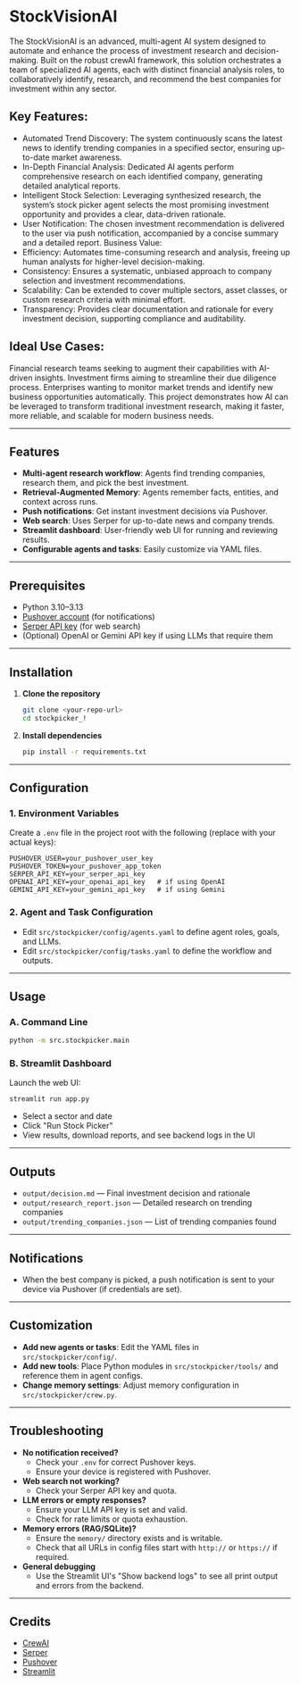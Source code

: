 # StockVisionAI

The StockVisionAI is an advanced, multi-agent AI system designed to automate and enhance the process of investment research and decision-making. Built on the robust crewAI framework, this solution orchestrates a team of specialized AI agents, each with distinct financial analysis roles, to collaboratively identify, research, and recommend the best companies for investment within any sector.
## Key Features:
- Automated Trend Discovery: The system continuously scans the latest news to identify trending companies in a specified sector, ensuring up-to-date market awareness.
- In-Depth Financial Analysis: Dedicated AI agents perform comprehensive research on each identified company, generating detailed analytical reports.
- Intelligent Stock Selection: Leveraging synthesized research, the system’s stock picker agent selects the most promising investment opportunity and provides a clear, data-driven rationale.
- User Notification: The chosen investment recommendation is delivered to the user via push notification, accompanied by a concise summary and a detailed report.
Business Value:
- Efficiency: Automates time-consuming research and analysis, freeing up human analysts for higher-level decision-making.
- Consistency: Ensures a systematic, unbiased approach to company selection and investment recommendations.
- Scalability: Can be extended to cover multiple sectors, asset classes, or custom research criteria with minimal effort.
- Transparency: Provides clear documentation and rationale for every investment decision, supporting compliance and auditability.

## Ideal Use Cases:
Financial research teams seeking to augment their capabilities with AI-driven insights.
Investment firms aiming to streamline their due diligence process.
Enterprises wanting to monitor market trends and identify new business opportunities automatically.
This project demonstrates how AI can be leveraged to transform traditional investment research, making it faster, more reliable, and scalable for modern business needs.


---

## Features
- **Multi-agent research workflow**: Agents find trending companies, research them, and pick the best investment.
- **Retrieval-Augmented Memory**: Agents remember facts, entities, and context across runs.
- **Push notifications**: Get instant investment decisions via Pushover.
- **Web search**: Uses Serper for up-to-date news and company trends.
- **Streamlit dashboard**: User-friendly web UI for running and reviewing results.
- **Configurable agents and tasks**: Easily customize via YAML files.

---

## Prerequisites
- Python 3.10–3.13
- [Pushover account](https://pushover.net/) (for notifications)
- [Serper API key](https://serper.dev/) (for web search)
- (Optional) OpenAI or Gemini API key if using LLMs that require them

---

## Installation

1. **Clone the repository**
   ```bash
   git clone <your-repo-url>
   cd stockpicker_!
   ```

2. **Install dependencies**
   ```bash
   pip install -r requirements.txt
   ```

---

## Configuration

### 1. **Environment Variables**
Create a `.env` file in the project root with the following (replace with your actual keys):

```
PUSHOVER_USER=your_pushover_user_key
PUSHOVER_TOKEN=your_pushover_app_token
SERPER_API_KEY=your_serper_api_key
OPENAI_API_KEY=your_openai_api_key   # if using OpenAI
GEMINI_API_KEY=your_gemini_api_key   # if using Gemini
```

### 2. **Agent and Task Configuration**
- Edit `src/stockpicker/config/agents.yaml` to define agent roles, goals, and LLMs.
- Edit `src/stockpicker/config/tasks.yaml` to define the workflow and outputs.

---

## Usage

### **A. Command Line**

```bash
python -m src.stockpicker.main
```

### **B. Streamlit Dashboard**
Launch the web UI:
```bash
streamlit run app.py
```
- Select a sector and date
- Click "Run Stock Picker"
- View results, download reports, and see backend logs in the UI

---

## Outputs
- `output/decision.md` — Final investment decision and rationale
- `output/research_report.json` — Detailed research on trending companies
- `output/trending_companies.json` — List of trending companies found

---

## Notifications
- When the best company is picked, a push notification is sent to your device via Pushover (if credentials are set).

---

## Customization
- **Add new agents or tasks**: Edit the YAML files in `src/stockpicker/config/`.
- **Add new tools**: Place Python modules in `src/stockpicker/tools/` and reference them in agent configs.
- **Change memory settings**: Adjust memory configuration in `src/stockpicker/crew.py`.

---

## Troubleshooting
- **No notification received?**
  - Check your `.env` for correct Pushover keys.
  - Ensure your device is registered with Pushover.
- **Web search not working?**
  - Check your Serper API key and quota.
- **LLM errors or empty responses?**
  - Ensure your LLM API key is set and valid.
  - Check for rate limits or quota exhaustion.
- **Memory errors (RAG/SQLite)?**
  - Ensure the `memory/` directory exists and is writable.
  - Check that all URLs in config files start with `http://` or `https://` if required.
- **General debugging**
  - Use the Streamlit UI's "Show backend logs" to see all print output and errors from the backend.



---

## Credits
- [CrewAI](https://crewai.com)
- [Serper](https://serper.dev/)
- [Pushover](https://pushover.net/)
- [Streamlit](https://streamlit.io/)
